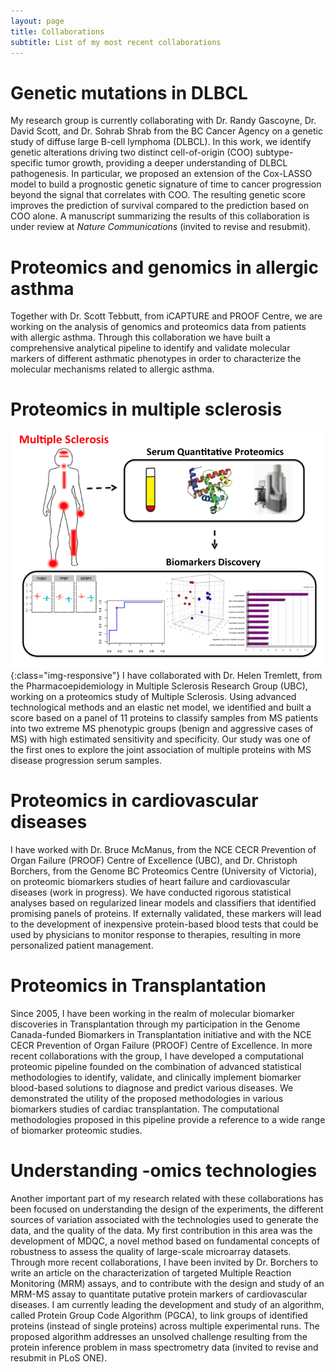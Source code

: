 ```yaml
---
layout: page
title: Collaborations
subtitle: List of my most recent collaborations
---
```


# Genetic mutations in DLBCL
My research group is currently collaborating with Dr. Randy Gascoyne, Dr. David Scott, and Dr. Sohrab Shrab from the BC Cancer Agency on a genetic study of diffuse large B-cell lymphoma (DLBCL). In this work, we identify genetic alterations driving two distinct cell-of-origin (COO) subtype-specific tumor growth, providing a deeper understanding of DLBCL pathogenesis. In particular, we proposed an extension of the Cox-LASSO model to build a prognostic genetic signature of time to cancer progression beyond the signal that correlates with COO. The resulting genetic score improves the prediction of survival compared to the prediction based on COO alone. A manuscript summarizing the results of this collaboration is under review at *Nature Communications* (invited to revise and resubmit).

# Proteomics and genomics in allergic asthma
Together with Dr. Scott Tebbutt, from iCAPTURE and PROOF Centre, we are working on the analysis of genomics and proteomics data from patients with allergic asthma. Through this collaboration we have built a comprehensive analytical pipeline to identify and validate molecular markers of different asthmatic phenotypes in order to characterize the molecular mechanisms related to allergic asthma.

# Proteomics in multiple sclerosis
![image-title-here](/img/GraphicalAbstract.tiff){:class="img-responsive"}
I have collaborated with Dr. Helen Tremlett, from the Pharmacoepidemiology in Multiple Sclerosis Research Group (UBC), working on a proteomics study of Multiple Sclerosis. Using advanced technological methods and an elastic net model, we identified and built a score based on a panel of 11 proteins to classify samples from MS patients into two extreme MS phenotypic groups (benign and aggressive cases of MS) with high estimated sensitivity and specificity. Our study was one of the first ones to explore the joint association of multiple proteins with MS disease progression serum samples.  

# Proteomics in cardiovascular diseases
I have worked with Dr. Bruce McManus, from the NCE CECR Prevention of Organ Failure (PROOF) Centre of Excellence (UBC), and Dr. Christoph Borchers, from the Genome BC Proteomics Centre (University of Victoria), on proteomic biomarkers studies of heart failure and cardiovascular diseases (work in progress). We have conducted rigorous statistical analyses based on regularized linear models and classifiers that identified promising panels of proteins. If externally validated, these markers will lead to the development of inexpensive protein-based blood tests that could be used by physicians to monitor response to therapies, resulting in more personalized patient management.

# Proteomics in Transplantation
Since 2005, I have been working in the realm of molecular biomarker discoveries in Transplantation through my participation in the Genome Canada-funded Biomarkers in Transplantation initiative and with the NCE CECR Prevention of Organ Failure (PROOF) Centre of Excellence. In more recent collaborations with the group, I have developed a computational proteomic pipeline founded on the combination of advanced statistical methodologies to identify, validate, and clinically implement biomarker blood-based solutions to diagnose and predict various diseases. We demonstrated the utility of the proposed methodologies in various biomarkers studies of cardiac transplantation. The computational methodologies proposed in this pipeline provide a reference to a wide range of biomarker proteomic studies.

# Understanding -omics technologies
Another important part of my research related with these collaborations has been focused on understanding the design of the experiments, the different sources of variation associated with the technologies used to generate the data, and the quality of the data. My first contribution in this area was the development of MDQC, a novel method based on fundamental concepts of robustness to assess the quality of large-scale microarray datasets. Through more recent collaborations, I have been invited by Dr. Borchers to write an article on the characterization of targeted Multiple Reaction Monitoring (MRM) assays, and to contribute with the design and study of an MRM-MS assay to quantitate putative protein markers of cardiovascular diseases. I am currently leading the development and study of an algorithm, called Protein Group Code Algorithm (PGCA), to link groups of identified proteins (instead of single proteins) across multiple experimental runs. The proposed algorithm addresses an unsolved challenge resulting from the protein inference problem in mass spectrometry data (invited to revise and resubmit in PLoS ONE).
